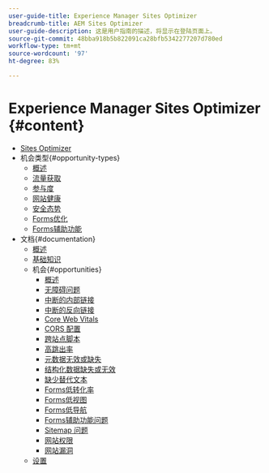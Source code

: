 ```yaml
---
user-guide-title: Experience Manager Sites Optimizer
breadcrumb-title: AEM Sites Optimizer
user-guide-description: 这是用户指南的描述，将显示在登陆页面上。
source-git-commit: 48bba918b5b822091ca28bfb5342277207d780ed
workflow-type: tm+mt
source-wordcount: '97'
ht-degree: 83%

---
```



# Experience Manager Sites Optimizer {#content}

+ [Sites Optimizer](/help/home.md)
+ 机会类型{#opportunity-types}
   + [概述](/help/opportunity-types/overview.md)
   + [流量获取](/help/opportunity-types/traffic-acquisition.md)
   + [参与度](/help/opportunity-types/engagement.md)
   + [网站健康](/help/opportunity-types/site-health.md)
   + [安全态势](/help/opportunity-types/security-posture.md)
   + [Forms优化](/help/opportunity-types/form-optimization.md)
   + [Forms辅助功能](/help/opportunity-types/form-accesibility.md)
+ 文档{#documentation}
   + [概述](/help/documentation/overview.md)
   + [基础知识](/help/documentation/basics.md)
   + 机会{#opportunities}
      + [概述](/help/documentation/opportunities/overview.md)
      + [无障碍问题](/help/documentation/opportunities/accessibility-issues.md)
      + [中断的内部链接](/help/documentation/opportunities/broken-internal-links.md)
      + [中断的反向链接](/help/documentation/opportunities/broken-backlinks.md)
      + [Core Web Vitals](/help/documentation/opportunities/core-web-vitals.md)
      + [CORS 配置](/help/documentation/opportunities/cors-configuration.md)
      + [跨站点脚本](/help/documentation/opportunities/cross-site-scripting.md)
      + [高跳出率](/help/documentation/opportunities/high-bounce-rate.md)
      + [元数据无效或缺失](/help/documentation/opportunities/invalid-or-missing-metadata.md)
      + [结构化数据缺失或无效](/help/documentation/opportunities/missing-invalid-structured-data.md)
      + [缺少替代文本](/help/documentation/opportunities/missing-alt-text.md)
      + [Forms低转化率](/help/documentation/opportunities/low-conversions.md)
      + [Forms低视图](/help/documentation/opportunities/low-views.md)
      + [Forms低导航](/help/documentation/opportunities/low-navigation.md)
      + [Forms辅助功能问题](/help/documentation/opportunities/forms-accessibility-issues.md)
      + [Sitemap 问题](/help/documentation/opportunities/sitemap-issues.md)
      + [网站权限](/help/documentation/opportunities/website-permissions.md)
      + [网站漏洞](/help/documentation/opportunities/website-vulnerabilities.md)
   + [设置](/help/documentation/settings.md)
